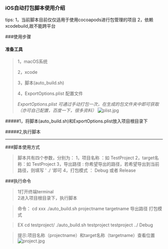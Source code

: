 ### iOS自动打包脚本使用介绍

tips:
1，当前脚本目前仅仅适用于使用cocoapods进行包管理的项目
2，依赖xcodebuild,故不能跨平台



###使用步骤

#### 准备工具

> 1，macOS系统
>
> 2，xcode
>
> 3，脚本(auto_build.sh)
>
> 4，ExportOptions.plist 配置文件
>
> *ExportOptions.plist 可通过手动打包一次，在生成的包文件夹中即可获取（亦可自己配置，百度一下，很多资料）*
![plist.jpg](http://upload-images.jianshu.io/upload_images/2312430-8b7a57c83623ada6.jpg?imageMogr2/auto-orient/strip%7CimageView2/2/w/1240)



#####1，将脚本(auto_build.sh)和ExportOptions.plist放入项目根目录下

#####2,执行脚本


-----------


###脚本使用方式
>脚本共有四个参数，分别为：
1，项目名称   ：如 TestProject
2，target名称：如 TestProject
3，导出路径   :  你希望导出的路径，若希望导出到当前路径，则填写   '  ./   '即可
4，打包模式  ： Debug 或者 Release   


###执行命令
>1打开终端terminal  
2进入项目根目录下，执行脚本

>命令：
cd  xxx
./auto_build.sh  projectname  targetname  导出路径 打包模式


>EX
cd  testproject/
./auto_build.sh  testproject  testproject  ../ Debug




>提示:项目名称（projectname）和target名称（targetname）查看位置
![project.jpg](http://upload-images.jianshu.io/upload_images/2312430-f4698cad40174e40.jpg?imageMogr2/auto-orient/strip%7CimageView2/2/w/1240)

